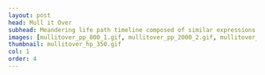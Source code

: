 ```yaml
---
layout: post
head: Mull it Over
subhead: Meandering life path timeline composed of similar expressions. <br><br> 2017  -  hand-lettered on paper  -  24" x 36"
images: [mullitover_pp_800_1.gif, mullitover_pp_2000_2.gif, mullitover_pp_2000_3.jpg]
thumbnail: mullitover_hp_350.gif
col: 1
order: 4
---
```

